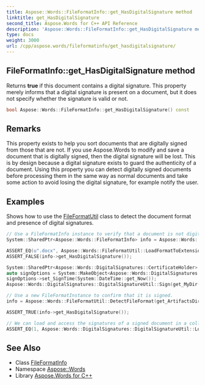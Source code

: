 ```yaml
---
title: Aspose::Words::FileFormatInfo::get_HasDigitalSignature method
linktitle: get_HasDigitalSignature
second_title: Aspose.Words for C++ API Reference
description: 'Aspose::Words::FileFormatInfo::get_HasDigitalSignature method. Returns true if this document contains a digital signature. This property merely informs that a digital signature is present on a document, but it does not specify whether the signature is valid or not in C++.'
type: docs
weight: 3000
url: /cpp/aspose.words/fileformatinfo/get_hasdigitalsignature/
---
```

## FileFormatInfo::get_HasDigitalSignature method


Returns **true** if this document contains a digital signature. This property merely informs that a digital signature is present on a document, but it does not specify whether the signature is valid or not.

```cpp
bool Aspose::Words::FileFormatInfo::get_HasDigitalSignature() const
```

## Remarks


This property exists to help you sort documents that are digitally signed from those that are not. If you use Aspose.Words to modify and save a document that is digitally signed, then the digital signature will be lost. This is by design because a digital signature exists to guard the authenticity of a document. Using this property you can detect digitally signed documents before processing them in the same way as normal documents and take some action to avoid losing the digital signature, for example notify the user.

## Examples



Shows how to use the [FileFormatUtil](../../fileformatutil/) class to detect the document format and presence of digital signatures. 
```cpp
// Use a FileFormatInfo instance to verify that a document is not digitally signed.
System::SharedPtr<Aspose::Words::FileFormatInfo> info = Aspose::Words::FileFormatUtil::DetectFileFormat(get_MyDir() + u"Document.docx");

ASSERT_EQ(u".docx", Aspose::Words::FileFormatUtil::LoadFormatToExtension(info->get_LoadFormat()));
ASSERT_FALSE(info->get_HasDigitalSignature());

System::SharedPtr<Aspose::Words::DigitalSignatures::CertificateHolder> certificateHolder = Aspose::Words::DigitalSignatures::CertificateHolder::Create(get_MyDir() + u"morzal.pfx", u"aw", nullptr);
auto signOptions = System::MakeObject<Aspose::Words::DigitalSignatures::SignOptions>();
signOptions->set_SignTime(System::DateTime::get_Now());
Aspose::Words::DigitalSignatures::DigitalSignatureUtil::Sign(get_MyDir() + u"Document.docx", get_ArtifactsDir() + u"File.DetectDigitalSignatures.docx", certificateHolder, signOptions);

// Use a new FileFormatInstance to confirm that it is signed.
info = Aspose::Words::FileFormatUtil::DetectFileFormat(get_ArtifactsDir() + u"File.DetectDigitalSignatures.docx");

ASSERT_TRUE(info->get_HasDigitalSignature());

// We can load and access the signatures of a signed document in a collection like this.
ASSERT_EQ(1, Aspose::Words::DigitalSignatures::DigitalSignatureUtil::LoadSignatures(get_ArtifactsDir() + u"File.DetectDigitalSignatures.docx")->get_Count());
```

## See Also

* Class [FileFormatInfo](../)
* Namespace [Aspose::Words](../../)
* Library [Aspose.Words for C++](../../../)
